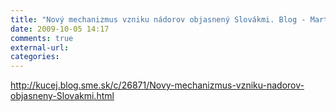 ```yaml
---
title: "Nový mechanizmus vzniku nádorov objasnený Slovákmi. Blog - Martin Kucej"
date: 2009-10-05 14:17
comments: true
external-url:
categories:
---
```

<http://kucej.blog.sme.sk/c/26871/Novy-mechanizmus-vzniku-nadorov-objasneny-Slovakmi.html>
